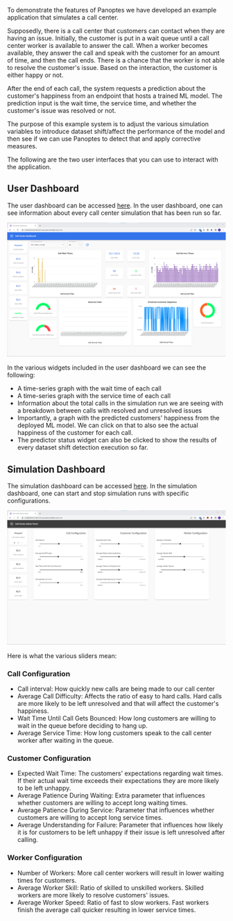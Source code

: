 To demonstrate the features of Panoptes we have developed an example application that simulates a call center.

Supposedly, there is a call center that customers can contact when they are having an issue. Initially, the customer is put in a wait queue until a call center worker is available to answer the call. When a worker becomes available, they answer the call and speak with the customer for an amount of time, and then the call ends. There is a chance that the worker is not able to resolve the customer's issue. Based on the interaction, the customer is either happy or not.

After the end of each call, the system requests a prediction about the customer's happiness from an endpoint that hosts a trained ML model. The prediction input is the wait time, the service time, and whether the customer's issue was resolved or not.

The purpose of this example system is to adjust the various simulation variables to introduce dataset shift/affect the performance of the model and then see if we can use Panoptes to detect that and apply corrective measures.

The following are the two user interfaces that you can use to interact with the application.

## User Dashboard
The user dashboard can be accessed [here](https://ui.dashboard.callcentre.panoptes.betalab.rp.bt.com).
In the user dashboard, one can see information about every call center simulation that has been run so far.

![dashboard2](uploads/4e81892ba30f30b7fddb0a3a4ab963f1/dashboard2.png)

In the various widgets included in the user dashboard we can see the following:
- A time-series graph with the wait time of each call
- A time-series graph with the service time of each call
- Information about the total calls in the simulation run we are seeing with a breakdown between calls with resolved and unresolved issues
- Importantly, a graph with the predicted customers' happiness from the deployed ML model. We can click on that to also see the actual happiness of the customer for each call.
- The predictor status widget can also be clicked to show the results of every dataset shift detection execution so far.

## Simulation Dashboard
The simulation dashboard can be accessed [here](https://ui.digitaltwin.callcentre.panoptes.betalab.rp.bt.com).
In the simulation dashboard, one can start and stop simulation runs with specific configurations.

![digitialTwin2](uploads/51559c91fae615294896e29ec9ac81df/digitialTwin2.png)

Here is what the various sliders mean:

### Call Configuration
- Call interval: How quickly new calls are being made to our call center
- Average Call Difficulty: Affects the ratio of easy to hard calls. Hard calls are more likely to be left unresolved and that will affect the customer's happiness.
- Wait Time Until Call Gets Bounced: How long customers are willing to wait in the queue before deciding to hang up.
- Average Service Time: How long customers speak to the call center worker after waiting in the queue.

### Customer Configuration
- Expected Wait Time: The customers' expectations regarding wait times. If their actual wait time exceeds their expectations they are more likely to be left unhappy.
- Average Patience During Waiting: Extra parameter that influences whether customers are willing to accept long waiting times.
- Average Patience During Service: Parameter that influences whether customers are willing to accept long service times.
- Average Understanding for Failure: Parameter that influences how likely it is for customers to be left unhappy if their issue is left unresolved after calling.

### Worker Configuration
- Number of Workers: More call center workers will result in lower waiting times for customers.
- Average Worker Skill: Ratio of skilled to unskilled workers. Skilled workers are more likely to resolve customers' issues.
- Average Worker Speed: Ratio of fast to slow workers. Fast workers finish the average call quicker resulting in lower service times.

